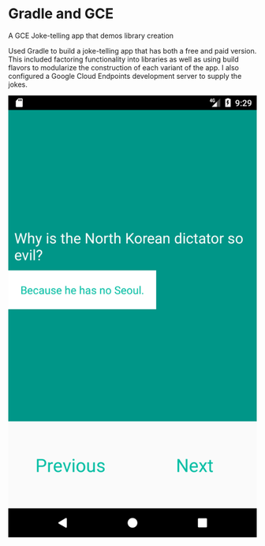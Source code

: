 # Gradle and GCE
A GCE Joke-telling app that demos library creation 


Used Gradle to build a joke-telling app that has both a free and paid version. This included factoring functionality into libraries as well as using build flavors to modularize the construction of each variant of the app. I also configured a Google Cloud Endpoints development server to supply the jokes. 

![Screenshot](Screenshot_1492568952.png)
